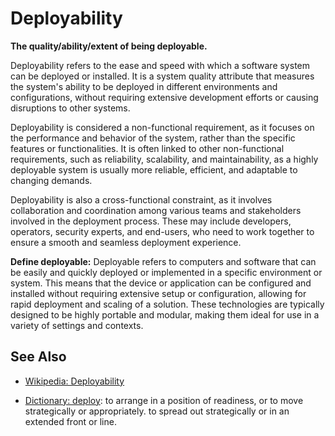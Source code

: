 # Deployability

**The quality/ability/extent of being deployable.**

<span data-chatgpt-prompt="explain deployability (system quality attribute, non-functional requirement, cross-functional constraint)">

Deployability refers to the ease and speed with which a software system can be deployed or installed. It is a system quality attribute that measures the system's ability to be deployed in different environments and configurations, without requiring extensive development efforts or causing disruptions to other systems.

Deployability is considered a non-functional requirement, as it focuses on the performance and behavior of the system, rather than the specific features or functionalities. It is often linked to other non-functional requirements, such as reliability, scalability, and maintainability, as a highly deployable system is usually more reliable, efficient, and adaptable to changing demands.

Deployability is also a cross-functional constraint, as it involves collaboration and coordination among various teams and stakeholders involved in the deployment process. These may include developers, operators, security experts, and end-users, who need to work together to ensure a smooth and seamless deployment experience.

</span>

**Define deployable:** <span data-chatgpt-prompt="define deployable (computers and software)">Deployable refers to computers and software that can be easily and quickly deployed or implemented in a specific environment or system. This means that the device or application can be configured and installed without requiring extensive setup or configuration, allowing for rapid deployment and scaling of a solution. These technologies are typically designed to be highly portable and modular, making them ideal for use in a variety of settings and contexts.</span>

## See Also

* [Wikipedia: Deployability](https://wikipedia.org/wiki/Deployability)

* [Dictionary: deploy](https://www.dictionary.com/browse/deploy): to arrange in a position of readiness, or to move strategically or appropriately. to spread out strategically or in an extended front or line.
